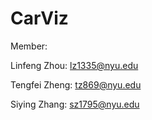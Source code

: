 # CarViz

Member:

Linfeng Zhou: lz1335@nyu.edu

Tengfei Zheng: tz869@nyu.edu

Siying Zhang: sz1795@nyu.edu
